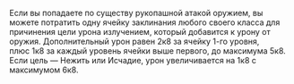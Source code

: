 Если вы попадаете по существу рукопашной атакой оружием, вы можете потратить одну ячейку заклинания любого своего класса для причинения цели урона излучением, который добавится к урону от оружия. Дополнительный урон равен 2к8 за ячейку 1-го уровня, плюс 1к8 за каждый уровень ячейки выше первого, до максимума 5к8. Если цель — Нежить или Исчадие, урон увеличивается на 1к8 с максимумом 6к8.
